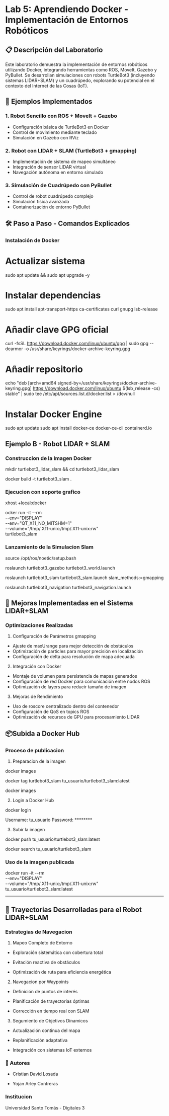 # Lab 5: Aprendiendo Docker - Implementación de Entornos Robóticos

## 📋 Descripción del Laboratorio
Este laboratorio demuestra la implementación de entornos robóticos utilizando Docker, integrando herramientas como ROS, MoveIt, Gazebo y PyBullet. Se desarrollan simulaciones con robots TurtleBot3 (incluyendo sistemas LIDAR+SLAM) y un cuadrúpedo, explorando su potencial en el contexto del Internet de las Cosas (IoT).

## 🚀 Ejemplos Implementados

### 1. Robot Sencillo con ROS + MoveIt + Gazebo
- Configuración básica de TurtleBot3 en Docker
- Control de movimiento mediante teclado
- Simulación en Gazebo con RViz

### 2. Robot con LIDAR + SLAM (TurtleBot3 + gmapping)
- Implementación de sistema de mapeo simultáneo
- Integración de sensor LIDAR virtual
- Navegación autónoma en entorno simulado

### 3. Simulación de Cuadrúpedo con PyBullet
- Control de robot cuadrúpedo complejo
- Simulación física avanzada
- Containerización de entorno PyBullet

## 🛠️ Paso a Paso - Comandos Explicados

### Instalación de Docker
# Actualizar sistema
sudo apt update && sudo apt upgrade -y

# Instalar dependencias
sudo apt install apt-transport-https ca-certificates curl gnupg lsb-release

# Añadir clave GPG oficial
curl -fsSL https://download.docker.com/linux/ubuntu/gpg | sudo gpg --dearmor -o /usr/share/keyrings/docker-archive-keyring.gpg

# Añadir repositorio
echo "deb [arch=amd64 signed-by=/usr/share/keyrings/docker-archive-keyring.gpg] https://download.docker.com/linux/ubuntu $(lsb_release -cs) stable" | sudo tee /etc/apt/sources.list.d/docker.list > /dev/null

# Instalar Docker Engine
sudo apt update
sudo apt install docker-ce docker-ce-cli containerd.io

## Ejemplo B - Robot LIDAR + SLAM 

### Construccion de la Imagen Docker

mkdir turtlebot3_lidar_slam && cd turtlebot3_lidar_slam

docker build -t turtlebot3_slam .

### Ejecucion con soporte grafico

xhost +local:docker

ocker run -it --rm \
    --env="DISPLAY" \
    --env="QT_X11_NO_MITSHM=1" \
    --volume="/tmp/.X11-unix:/tmp/.X11-unix:rw" \
    turtlebot3_slam

### Lanzamiento de la Simulacion Slam

source /opt/ros/noetic/setup.bash

roslaunch turtlebot3_gazebo turtlebot3_world.launch

roslaunch turtlebot3_slam turtlebot3_slam.launch slam_methods:=gmapping

roslaunch turtlebot3_navigation turtlebot3_navigation.launch

## 🔧 Mejoras Implementadas en el Sistema LIDAR+SLAM

### Optimizaciones Realizadas

1. Configuración de Parámetros gmapping

- Ajuste de maxUrange para mejor detección de obstáculos
- Optimización de particles para mayor precisión en localización
- Configuración de delta para resolución de mapa adecuada

2. Integración con Docker

- Montaje de volumen para persistencia de mapas generados
- Configuración de red Docker para comunicación entre nodos ROS
- Optimización de layers para reducir tamaño de imagen

3. Mejoras de Rendimiento

- Uso de roscore centralizado dentro del contenedor
- Configuración de QoS en topics ROS
- Optimización de recursos de GPU para procesamiento LIDAR

## 📦Subida a Docker Hub

### Proceso de publicacion

1. Preparacion de la imagen

docker images

docker tag turtlebot3_slam tu_usuario/turtlebot3_slam:latest

docker images

2. Login a Docker Hub

docker login

Username: tu_usuario
Password: ********

3. Subir la imagen

docker push tu_usuario/turtlebot3_slam:latest

docker search tu_usuario/turtlebot3_slam

### Uso de la imagen publicada

docker run -it --rm \
    --env="DISPLAY" \
    --volume="/tmp/.X11-unix:/tmp/.X11-unix:rw" \
    tu_usuario/turtlebot3_slam:latest


------------

## 🎯 Trayectorias Desarrolladas para el Robot LIDAR+SLAM

### Estrategias de Navegacion

1. Mapeo Completo de Entorno

- Exploración sistemática con cobertura total

- Evitación reactiva de obstáculos

- Optimización de ruta para eficiencia energética

2. Navegacion por Waypoints

- Definición de puntos de interés

- Planificación de trayectorias óptimas

- Corrección en tiempo real con SLAM

3. Segumiento de Objetivos Dinamicos

- Actualización continua del mapa

- Replanificación adaptativa

- Integración con sistemas IoT externos

### 👥 Autores

- Cristian David Losada

- Yojan Arley Contreras

### Institucion

Universidad Santo Tomás - Digitales 3
